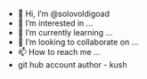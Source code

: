 - 👋 Hi, I’m @solovoldigoad
- 👀 I’m interested in ...
- 🌱 I’m currently learning ...
- 💞️ I’m looking to collaborate on ...
- 📫 How to reach me ...
- git hub account
author - kush

  

